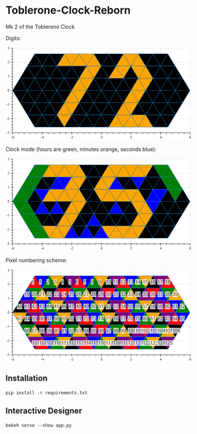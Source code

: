 # Toblerone-Clock-Reborn
Mk 2 of the Toblerone Clock

Digits:

![Numbers](images/demo.png)

Clock mode (hours are green, minutes orange, seconds blue):

![Clock mode](images/clock.png)

Pixel numbering scheme:

![Numbering](images/numbering.png)

## Installation

```
pip install -r requirements.txt
```

## Interactive Designer

```
bokeh serve --show app.py
```
